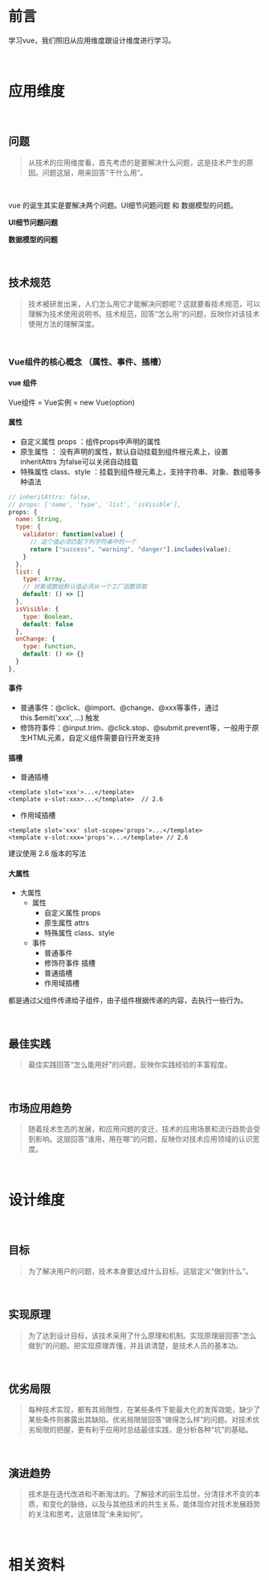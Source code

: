# 前言
学习vue，我们照旧从应用维度跟设计维度进行学习。

<br/>

# 应用维度

<br/>

## 问题

> 从技术的应用维度看，首先考虑的是要解决什么问题，这是技术产生的原因。问题这层，用来回答“干什么用”。

<br/>

vue 的诞生其实是要解决两个问题。UI细节问题问题 和 数据模型的问题。

**UI细节问题问题**

**数据模型的问题**

<br/>

## 技术规范

> 技术被研发出来，人们怎么用它才能解决问题呢？这就要看技术规范，可以理解为技术使用说明书。技术规范，回答“怎么用”的问题，反映你对该技术使用方法的理解深度。

<br/>

### Vue组件的核心概念 （属性、事件、插槽）

#### vue 组件

Vue组件 = Vue实例 = new Vue(option)

#### 属性

- 自定义属性 props ：组件props中声明的属性
- 原生属性 ： 没有声明的属性，默认自动挂载到组件根元素上，设置inheritAttrs 为false可以关闭自动挂载
- 特殊属性 class、style ：挂载到组件根元素上，支持字符串、对象、数组等多种语法

```js
// inheritAttrs: false,
// props: ['name', 'type', 'list', 'isVisible'],
props: {
  name: String,
  type: {
    validator: function(value) {
      // 这个值必须匹配下列字符串中的一个
      return ["success", "warning", "danger"].includes(value);
    }
  },
  list: {
    type: Array,
    // 对象或数组默认值必须从一个工厂函数获取
    default: () => []
  },
  isVisible: {
    type: Boolean,
    default: false
  },
  onChange: {
    type: Function,
    default: () => {}
  }
},
```

#### 事件

- 普通事件：@click、@import、@change、@xxx等事件，通过 this.$emit('xxx', ...) 触发
- 修饰符事件：@input.trim、@click.stop、@submit.prevent等，一般用于原生HTML元素，自定义组件需要自行开发支持

#### 插槽

- 普通插槽

```
<template slot='xxx'>...</template>
<template v-slot:xxx>...</template>  // 2.6
```

- 作用域插槽

```
<template slot='xxx' slot-scope='props'>...</template>
<template v-slot:xxx='props'>...</template> // 2.6
```

建议使用 2.6 版本的写法


#### 大属性

- 大属性
  - 属性
    - 自定义属性 props
    - 原生属性 attrs
    - 特殊属性 class、style
  - 事件
    - 普通事件
    - 修饰符事件
  插槽
    - 普通插槽
    - 作用域插槽

都是通过父组件传递给子组件，由子组件根据传递的内容，去执行一些行为。

<br/>


## 最佳实践

> 最佳实践回答“怎么能用好”的问题，反映你实践经验的丰富程度。

<br/>

## 市场应用趋势

> 随着技术生态的发展，和应用问题的变迁，技术的应用场景和流行趋势会受到影响。这层回答“谁用，用在哪”的问题，反映你对技术应用领域的认识宽度。

<br/>

# 设计维度

<br/>

## 目标

> 为了解决用户的问题，技术本身要达成什么目标。这层定义“做到什么”。

<br/>

## 实现原理

> 为了达到设计目标，该技术采用了什么原理和机制。实现原理层回答“怎么做到”的问题。把实现原理弄懂，并且讲清楚，是技术人员的基本功。

<br/>

## 优劣局限

> 每种技术实现，都有其局限性，在某些条件下能最大化的发挥效能，缺少了某些条件则暴露出其缺陷。优劣局限层回答“做得怎么样”的问题。对技术优劣局限的把握，更有利于应用时总结最佳实践，是分析各种“坑”的基础。

<br/>


## 演进趋势

> 技术是在迭代改进和不断淘汰的。了解技术的前生后世，分清技术不变的本质，和变化的脉络，以及与其他技术的共生关系，能体现你对技术发展趋势的关注和思考。这层体现“未来如何”。

<br/>

# 相关资料

